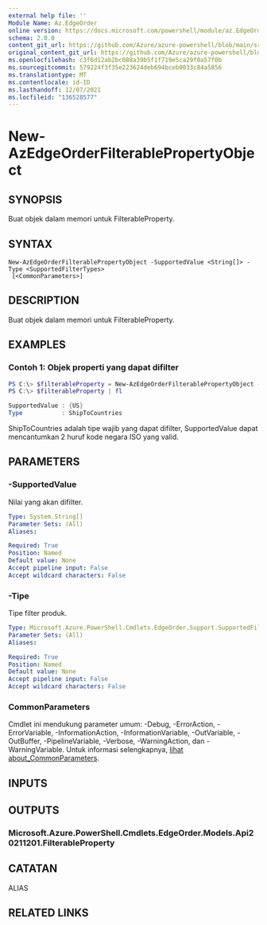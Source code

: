 ```yaml
---
external help file: ''
Module Name: Az.EdgeOrder
online version: https://docs.microsoft.com/powershell/module/az.EdgeOrder/new-AzEdgeOrderFilterablePropertyObject
schema: 2.0.0
content_git_url: https://github.com/Azure/azure-powershell/blob/main/src/EdgeOrder/help/New-AzEdgeOrderFilterablePropertyObject.md
original_content_git_url: https://github.com/Azure/azure-powershell/blob/main/src/EdgeOrder/help/New-AzEdgeOrderFilterablePropertyObject.md
ms.openlocfilehash: c3f6d12ab2bc088a39b5f1f719e5ca29f0a57f0b
ms.sourcegitcommit: 579224f3f35e223624deb694bceb0033c84a5856
ms.translationtype: MT
ms.contentlocale: id-ID
ms.lasthandoff: 12/07/2021
ms.locfileid: "136528577"
---
```

# New-AzEdgeOrderFilterablePropertyObject

## SYNOPSIS
Buat objek dalam memori untuk FilterableProperty.

## SYNTAX

```
New-AzEdgeOrderFilterablePropertyObject -SupportedValue <String[]> -Type <SupportedFilterTypes>
 [<CommonParameters>]
```

## DESCRIPTION
Buat objek dalam memori untuk FilterableProperty.

## EXAMPLES

### Contoh 1: Objek properti yang dapat difilter 
```powershell
PS C:\> $filterableProperty = New-AzEdgeOrderFilterablePropertyObject -Type "ShipToCountries" -SupportedValue @("US")
PS C:\> $filterableProperty | fl

SupportedValue : {US}
Type           : ShipToCountries
```

ShipToCountries adalah tipe wajib yang dapat difilter, SupportedValue dapat mencantumkan 2 huruf kode negara ISO yang valid.

## PARAMETERS

### -SupportedValue
Nilai yang akan difilter.

```yaml
Type: System.String[]
Parameter Sets: (All)
Aliases:

Required: True
Position: Named
Default value: None
Accept pipeline input: False
Accept wildcard characters: False
```

### -Tipe
Tipe filter produk.

```yaml
Type: Microsoft.Azure.PowerShell.Cmdlets.EdgeOrder.Support.SupportedFilterTypes
Parameter Sets: (All)
Aliases:

Required: True
Position: Named
Default value: None
Accept pipeline input: False
Accept wildcard characters: False
```

### CommonParameters
Cmdlet ini mendukung parameter umum: -Debug, -ErrorAction, -ErrorVariable, -InformationAction, -InformationVariable, -OutVariable, -OutBuffer, -PipelineVariable, -Verbose, -WarningAction, dan -WarningVariable. Untuk informasi selengkapnya, [lihat about_CommonParameters](http://go.microsoft.com/fwlink/?LinkID=113216).

## INPUTS

## OUTPUTS

### Microsoft.Azure.PowerShell.Cmdlets.EdgeOrder.Models.Api20211201.FilterableProperty

## CATATAN

ALIAS

## RELATED LINKS

